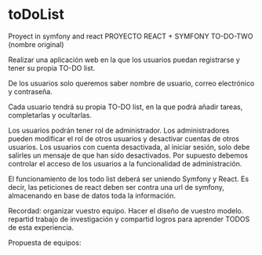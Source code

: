 # toDoList
Proyect in symfony and react
PROYECTO REACT + SYMFONY
TO-DO-TWO (nombre original)

Realizar una aplicación web en la que los usuarios puedan registrarse y tener su propia TO-DO list.

De los usuarios solo queremos saber nombre de usuario, correo electrónico y contraseña.

Cada usuario tendrá su propia TO-DO list, en la que podrá añadir tareas, completarlas y ocultarlas.

Los usuarios podrán tener rol de administrador. Los administradores pueden modificar el rol de otros usuarios y desactivar cuentas de otros usuarios. Los usuarios con cuenta desactivada, al iniciar sesión, solo debe salirles un mensaje de que han sido desactivados. Por supuesto debemos controlar el acceso de los usuarios a la funcionalidad de administración.

El funcionamiento de los todo list deberá ser uniendo Symfony y React. Es decir, las peticiones de react deben ser contra una url de symfony, almacenando en base de datos toda la información.

Recordad: organizar vuestro equipo. Hacer el diseño de vuestro modelo. repartid trabajo de investigación y compartid logros para aprender TODOS de esta experiencia.

Propuesta de equipos:
